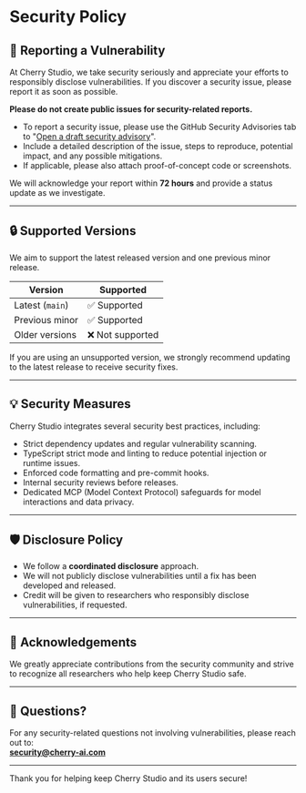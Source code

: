 # Security Policy

## 📢 Reporting a Vulnerability

At Cherry Studio, we take security seriously and appreciate your efforts to responsibly disclose vulnerabilities. If you discover a security issue, please report it as soon as possible.

**Please do not create public issues for security-related reports.**

- To report a security issue, please use the GitHub Security Advisories tab to "[Open a draft security advisory](https://github.com/CherryHQ/cherry-studio/security/advisories/new)".
- Include a detailed description of the issue, steps to reproduce, potential impact, and any possible mitigations.
- If applicable, please also attach proof-of-concept code or screenshots.

We will acknowledge your report within **72 hours** and provide a status update as we investigate.

---

## 🔒 Supported Versions

We aim to support the latest released version and one previous minor release.

| Version         | Supported        |
| --------------- | ---------------- |
| Latest (`main`) | ✅ Supported     |
| Previous minor  | ✅ Supported     |
| Older versions  | ❌ Not supported |

If you are using an unsupported version, we strongly recommend updating to the latest release to receive security fixes.

---

## 💡 Security Measures

Cherry Studio integrates several security best practices, including:

- Strict dependency updates and regular vulnerability scanning.
- TypeScript strict mode and linting to reduce potential injection or runtime issues.
- Enforced code formatting and pre-commit hooks.
- Internal security reviews before releases.
- Dedicated MCP (Model Context Protocol) safeguards for model interactions and data privacy.

---

## 🛡️ Disclosure Policy

- We follow a **coordinated disclosure** approach.
- We will not publicly disclose vulnerabilities until a fix has been developed and released.
- Credit will be given to researchers who responsibly disclose vulnerabilities, if requested.

---

## 🤝 Acknowledgements

We greatly appreciate contributions from the security community and strive to recognize all researchers who help keep Cherry Studio safe.

---

## 🌟 Questions?

For any security-related questions not involving vulnerabilities, please reach out to:  
**security@cherry-ai.com**

---

Thank you for helping keep Cherry Studio and its users secure!
